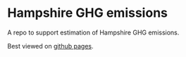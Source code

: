 # Hampshire GHG emissions
A repo to support estimation of Hampshire GHG emissions.

Best viewed on [github pages](https://hcc-ccecf-datagroup.github.io/hampshire-ghg-emissions/).